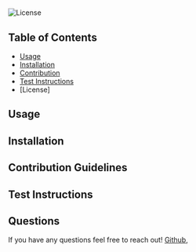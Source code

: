 # 

![License](https://img.shields.io/badge/license-MIT-ff69b4.svg)




## Table of Contents

* [Usage](#usage)
* [Installation](#installation)
* [Contribution](#contribution)
* [Test Instructions](#test)
* [License]


## Usage



## Installation



## Contribution Guidelines



## Test Instructions



## Questions

If you have any questions feel free to reach out! [Github](github.com/), 


